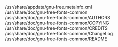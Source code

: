 /usr/share/appdata/gnu-free.metainfo.xml  
/usr/share/doc/gnu-free-fonts-common  
/usr/share/doc/gnu-free-fonts-common/AUTHORS  
/usr/share/doc/gnu-free-fonts-common/COPYING  
/usr/share/doc/gnu-free-fonts-common/CREDITS  
/usr/share/doc/gnu-free-fonts-common/ChangeLog  
/usr/share/doc/gnu-free-fonts-common/README  

